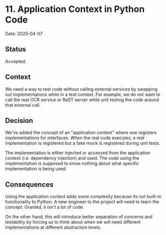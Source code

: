 # 11. Application Context in Python Code

Date: 2025-04-07

## Status

Accepted.

## Context

We need a way to test code without calling external services by swapping out implementations while in a test context.
For example, we do not want to call the real OCR service or ReST server while unit testing the code around that external
call.

## Decision

We've added the concept of an "application context" where one registers implementations for interfaces.  When the real
code executes, a real implementation is registered but a fake mock is registered during unit tests.

The implementation is either injected or accessed from the application context (i.e. dependency injection) and used.
The code using the implementation is supposed to know nothing about what specific implementation is being used.

## Consequences

Using the application context adds some complexity because its not built-in functionality to Python.  A new engineer to
the project will need to learn the concept.  Granted, it isn't a lot of code.

On the other hand, this will introduce better separation of concerns and testability by forcing us to think about when
we will need different implementations at different abstraction levels.

